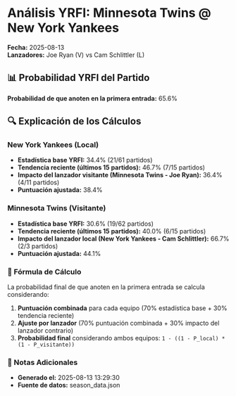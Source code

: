 # Análisis YRFI: Minnesota Twins @ New York Yankees

**Fecha:** 2025-08-13  
**Lanzadores:** Joe Ryan (V) vs Cam Schlittler (L)

## 📊 Probabilidad YRFI del Partido

**Probabilidad de que anoten en la primera entrada:** 65.6%

## 🔍 Explicación de los Cálculos

### New York Yankees (Local)
- **Estadística base YRFI:** 34.4% (21/61 partidos)
- **Tendencia reciente (últimos 15 partidos):** 46.7% (7/15 partidos)
- **Impacto del lanzador visitante (Minnesota Twins - Joe Ryan):** 36.4% (4/11 partidos)
- **Puntuación ajustada:** 38.4%

### Minnesota Twins (Visitante)
- **Estadística base YRFI:** 30.6% (19/62 partidos)
- **Tendencia reciente (últimos 15 partidos):** 40.0% (6/15 partidos)
- **Impacto del lanzador local (New York Yankees - Cam Schlittler):** 66.7% (2/3 partidos)
- **Puntuación ajustada:** 44.1%

### 📝 Fórmula de Cálculo

La probabilidad final de que anoten en la primera entrada se calcula considerando:
1. **Puntuación combinada** para cada equipo (70% estadística base + 30% tendencia reciente)
2. **Ajuste por lanzador** (70% puntuación combinada + 30% impacto del lanzador contrario)
3. **Probabilidad final** considerando ambos equipos: `1 - ((1 - P_local) * (1 - P_visitante))`

### 📌 Notas Adicionales

- **Generado el:** 2025-08-13 13:29:30
- **Fuente de datos:** season_data.json
